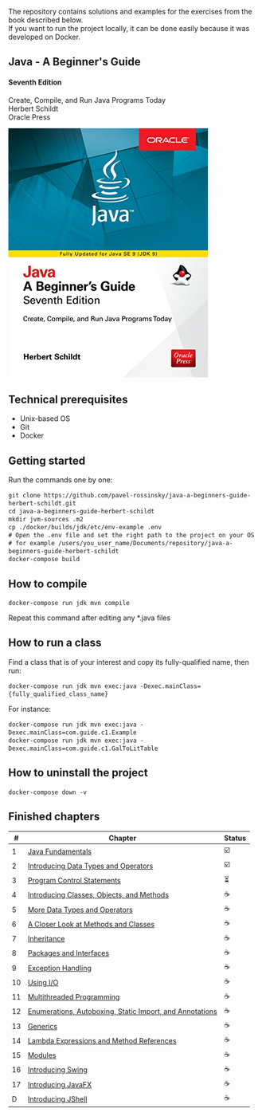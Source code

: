 The repository contains solutions and examples for the exercises from the book described below.\
If you want to run the project locally, it can be done easily because it was developed on Docker.

## Java - A Beginner's Guide
#### Seventh Edition

Create, Compile, and Run Java Programs Today\
Herbert Schildt\
Oracle Press

![Java - A Beginner's Guide Herbert Schildt](./java-beginners-guide.jpg)
## Technical prerequisites
- Unix-based OS
- Git
- Docker

## Getting started
Run the commands one by one:
```shell
git clone https://github.com/pavel-rossinsky/java-a-beginners-guide-herbert-schildt.git
cd java-a-beginners-guide-herbert-schildt
mkdir jvm-sources .m2
cp ./docker/builds/jdk/etc/env-example .env
# Open the .env file and set the right path to the project on your OS
# for example /users/you_user_name/Documents/repository/java-a-beginners-guide-herbert-schildt
docker-compose build
```
## How to compile
```
docker-compose run jdk mvn compile
```
Repeat this command after editing any *.java files
## How to run a class
Find a class that is of your interest and copy its fully-qualified name, then run:
```shell
docker-compose run jdk mvn exec:java -Dexec.mainClass={fully_qualified_class_name}
```
For instance:
```shell
docker-compose run jdk mvn exec:java -Dexec.mainClass=com.guide.c1.Example
docker-compose run jdk mvn exec:java -Dexec.mainClass=com.guide.c1.GalToLitTable
```
## How to uninstall the project
```shell script
docker-compose down -v
```

## Finished chapters

| # | Chapter | Status |
| --- | --- | --- | 
| 1 | [Java Fundamentals](./src/main/java/com/guide/c1) | :ballot_box_with_check: |
| 2 | [Introducing Data Types and Operators](./src/main/java/com/guide/c2) | :ballot_box_with_check: |
| 3 | [Program Control Statements](./src/main/java/com/guide/c3) | :hourglass_flowing_sand: |
| 4 | [Introducing Classes, Objects, and Methods](./src/main/java/com/guide/c4) | :coffee: |
| 5 | [More Data Types and Operators](./src/main/java/com/guide/c5) | :coffee: |
| 6 | [A Closer Look at Methods and Classes](./src/main/java/com/guide/c6) | :coffee: |
| 7 | [Inheritance](./src/main/java/com/guide/c3) | :coffee: |
| 8 | [Packages and Interfaces](./src/main/java/com/guide/c3) | :coffee: |
| 9 | [Exception Handling](./src/main/java/com/guide/c3) | :coffee: |
| 10 | [Using I/O](./src/main/java/com/guide/c3) | :coffee: |
| 11 | [Multithreaded Programming](./src/main/java/com/guide/c3) | :coffee: |
| 12 | [Enumerations, Autoboxing, Static Import, and Annotations](./src/main/java/com/guide/c3) | :coffee: |
| 13 | [Generics](./src/main/java/com/guide/c3) | :coffee: |
| 14 | [Lambda Expressions and Method References](./src/main/java/com/guide/c3) | :coffee: |
| 15 | [Modules](./src/main/java/com/guide/c3) | :coffee: |
| 16 | [Introducing Swing](./src/main/java/com/guide/c3) | :coffee: |
| 17 | [Introducing JavaFX](./src/main/java/com/guide/c3) | :coffee: |
| D | [Introducing JShell](./src/main/java/com/guide/c3) | :coffee: |

